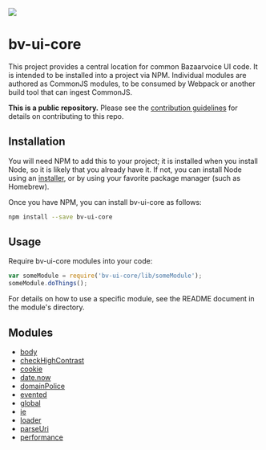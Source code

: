 ![](https://magnum.travis-ci.com/bazaarvoice/bv-ui-core.svg?token=hwKyg8j4RFg7BgmSksac&branch=master)

# bv-ui-core

This project provides a central location for common Bazaarvoice UI code. It is
intended to be installed into a project via NPM. Individual modules are authored
as CommonJS modules, to be consumed by Webpack or another build tool that can
ingest CommonJS.

**This is a public repository.** Please see the [contribution guidelines][1] for
details on contributing to this repo.

## Installation

You will need NPM to add this to your project; it is installed when you install
Node, so it is likely that you already have it. If not, you can install Node
using an [installer][2], or by using your favorite package manager (such as
Homebrew).

Once you have NPM, you can install bv-ui-core as follows:

```bash
npm install --save bv-ui-core
```

## Usage

Require bv-ui-core modules into your code:

```javascript
var someModule = require('bv-ui-core/lib/someModule');
someModule.doThings();
```

For details on how to use a specific module, see the README document in the
module's directory.

## Modules

- [body](./lib/body)
- [checkHighContrast](./lib/checkHighContrast)
- [cookie](./lib/cookie)
- [date.now](./lib/date.now)
- [domainPolice](./lib/domainPolice)
- [evented](./lib/evented)
- [global](./lib/global)
- [ie](./lib/ie)
- [loader](./lib/loader)
- [parseUri](./lib/parseUri)
- [performance](./lib/performance)

[1]: ./CONTRIBUTING.md
[2]: https://nodejs.org/download/
